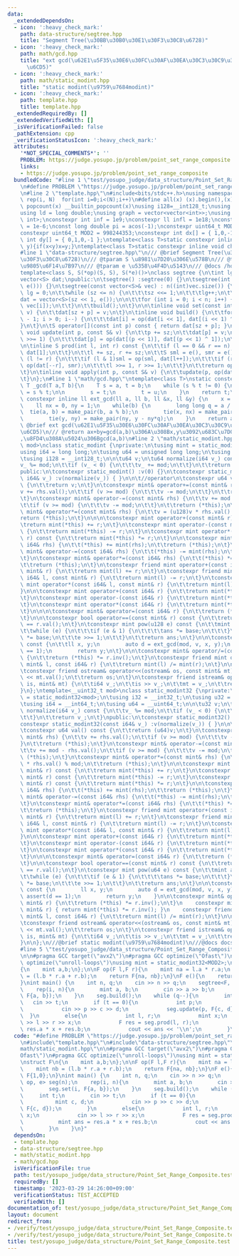 ```yaml
---
data:
  _extendedDependsOn:
  - icon: ':heavy_check_mark:'
    path: data-structure/segtree.hpp
    title: "Segment Tree(\u30BB\u30B0\u30E1\u30F3\u30C8\u6728)"
  - icon: ':heavy_check_mark:'
    path: math/gcd.hpp
    title: "ext gcd(\u62E1\u5F35\u30E6\u30FC\u30AF\u30EA\u30C3\u30C9\u306E\u4E92\u9664\
      \u6CD5)"
  - icon: ':heavy_check_mark:'
    path: math/static_modint.hpp
    title: "static modint(\u9759\u7684modint)"
  - icon: ':heavy_check_mark:'
    path: template.hpp
    title: template.hpp
  _extendedRequiredBy: []
  _extendedVerifiedWith: []
  _isVerificationFailed: false
  _pathExtension: cpp
  _verificationStatusIcon: ':heavy_check_mark:'
  attributes:
    '*NOT_SPECIAL_COMMENTS*': ''
    PROBLEM: https://judge.yosupo.jp/problem/point_set_range_composite
    links:
    - https://judge.yosupo.jp/problem/point_set_range_composite
  bundledCode: "#line 1 \"test/yosupo_judge/data_structure/Point_Set_Range_Composite.test.cpp\"\
    \n#define PROBLEM \"https://judge.yosupo.jp/problem/point_set_range_composite\"\
    \n#line 2 \"template.hpp\"\n#include<bits/stdc++.h>\nusing namespace std;\n#define\
    \ rep(i, N)  for(int i=0;i<(N);i++)\n#define all(x) (x).begin(),(x).end()\n#define\
    \ popcount(x) __builtin_popcount(x)\nusing i128=__int128_t;\nusing ll = long long;\n\
    using ld = long double;\nusing graph = vector<vector<int>>;\nusing P = pair<int,\
    \ int>;\nconstexpr int inf = 1e9;\nconstexpr ll infl = 1e18;\nconstexpr ld eps\
    \ = 1e-6;\nconst long double pi = acos(-1);\nconstexpr uint64_t MOD = 1e9 + 7;\n\
    constexpr uint64_t MOD2 = 998244353;\nconstexpr int dx[] = { 1,0,-1,0 };\nconstexpr\
    \ int dy[] = { 0,1,0,-1 };\ntemplate<class T>static constexpr inline void chmax(T&x,T\
    \ y){if(x<y)x=y;}\ntemplate<class T>static constexpr inline void chmin(T&x,T y){if(x>y)x=y;}\n\
    #line 1 \"data-structure/segtree.hpp\"\n/// @brief Segment Tree(\u30BB\u30B0\u30E1\
    \u30F3\u30C8\u6728)\n/// @tparam S \u8981\u7D20\u306E\u578B\n/// @tparam op \u4E8C\
    \u9805\u6F14\u7B97\n/// @tparam e \u5358\u4F4D\u5143\n/// @docs /home/ac2000/main/library/docs/data-structure/segtree.md\n\
    template<class S, S(*op)(S, S), S(*e)()>\nclass segtree {\n\tint lg, sz, n;\n\t\
    vector<S> dat;\npublic:\n\tsegtree() :segtree(0) {}\n\tsegtree(int n) : segtree(vector<S>(n,\
    \ e())) {}\n\tsegtree(const vector<S>& vec) : n((int)vec.size()) {\n\t\tsz = 1,\
    \ lg = 0;\n\t\twhile (sz <= n) {\n\t\t\tsz <<= 1;\n\t\t\tlg++;\n\t\t}\n\n\t\t\
    dat = vector<S>(sz << 1, e());\n\n\t\tfor (int i = 0; i < n; i++) {\n\t\t\tset(i,\
    \ vec[i]);\n\t\t}\n\t\tbuild();\n\t}\n\n\tinline void set(const int p, const S&\
    \ v) {\n\t\tdat[sz + p] = v;\n\t}\n\tinline void build() {\n\t\tfor (int i = sz\
    \ - 1; i > 0; i--) {\n\t\t\tdat[i] = op(dat[i << 1], dat[(i << 1) ^ 1]);\n\t\t\
    }\n\t}\n\tS operator[](const int p) const { return dat[sz + p]; }\n\n\tinline\
    \ void update(int p, const S& v) {\n\t\tp += sz;\n\t\tdat[p] = v;\n\t\twhile (p\
    \ >>= 1) {\n\t\t\tdat[p] = op(dat[(p << 1)], dat[(p << 1) ^ 1]);\n\t\t}\n\t}\n\
    \n\tinline S prod(int l, int r) const {\n\t\tif (l == 0 && r == n) {\n\t\t\treturn\
    \ dat[1];\n\t\t}\n\t\tl += sz, r += sz;\n\t\tS sml = e(), smr = e();\n\t\twhile\
    \ (l != r) {\n\t\t\tif (l & 1)sml = op(sml, dat[l++]);\n\t\t\tif (r & 1)smr =\
    \ op(dat[--r], smr);\n\t\t\tl >>= 1, r >>= 1;\n\t\t}\n\t\treturn op(sml, smr);\n\
    \t}\n\tinline void apply(int p, const S& v) {\n\t\tupdate(p, op(dat[sz + p], v));\n\
    \t}\n};\n#line 1 \"math/gcd.hpp\"\ntemplate<class T>\nstatic constexpr inline\
    \ T _gcd(T a,T b){\n    T s = a, t = b;\n    while (s % t != 0) {\n        T u\
    \ = s % t;\n\n        s = t;\n        t = u;\n    }\n    return t;\n}\nstatic\
    \ constexpr inline ll ext_gcd(ll a, ll b, ll &x, ll &y) {\n    x = 1, y = 0;\n\
    \    ll nx = 0, ny = 1;\n    while(b) {\n        long long q = a / b;\n      \
    \  tie(a, b) = make_pair(b, a % b);\n        tie(x, nx) = make_pair(nx, x - nx*q);\n\
    \        tie(y, ny) = make_pair(ny, y - ny*q);\n    }\n    return a;\n}\n\n///\
    \ @brief ext gcd(\u62E1\u5F35\u30E6\u30FC\u30AF\u30EA\u30C3\u30C9\u306E\u4E92\u9664\
    \u6CD5)\n/// @return ax+by=gcd(a,b)\u306A\u308Bx,y\u3092\u683C\u7D0D\u3059\u308B\
    ,\u8FD4\u308A\u5024\u306Bgcd(a,b)\n#line 2 \"math/static_modint.hpp\"\ntemplate<__uint64_t\
    \ mod>\nclass static_modint {\nprivate:\n\tusing mint = static_modint<mod>;\n\t\
    using i64 = long long;\n\tusing u64 = unsigned long long;\n\tusing u128 = __uint128_t;\n\
    \tusing i128 = __int128_t;\n\n\tu64 v;\n\tu64 normalize(i64 v_) const {\n\t\t\
    v_ %= mod;\n\t\tif (v_ < 0) {\n\t\t\tv_ += mod;\n\t\t}\n\t\treturn v_;\n\t}\n\
    public:\n\tconstexpr static_modint() :v(0) {}\n\tconstexpr static_modint(const\
    \ i64& v_) :v(normalize(v_)) { }\n\n\t//operator\n\tconstexpr u64 val() const\
    \ {\n\t\treturn v;\n\t}\n\tconstexpr mint& operator+=(const mint& rhs) {\n\t\t\
    v += rhs.val();\n\t\tif (v >= mod) {\n\t\t\tv -= mod;\n\t\t}\n\t\treturn (*this);\n\
    \t}\n\tconstexpr mint& operator-=(const mint& rhs) {\n\t\tv += mod - rhs.val();\n\
    \t\tif (v >= mod) {\n\t\t\tv -= mod;\n\t\t}\n\t\treturn (*this);\n\t}\n\tconstexpr\
    \ mint& operator*=(const mint& rhs) {\n\t\tv = (u128)v * rhs.val() % mod;\n\t\t\
    return (*this);\n\t}\n\n\n\tconstexpr mint operator+(const mint& r) const {\n\t\
    \treturn mint(*this) += r;\n\t}\n\tconstexpr mint operator-(const mint& r) const\
    \ {\n\t\treturn mint(*this) -= r;\n\t}\n\tconstexpr mint operator*(const mint&\
    \ r) const {\n\t\treturn mint(*this) *= r;\n\t}\n\n\tconstexpr mint& operator+=(const\
    \ i64& rhs) {\n\t\t(*this) += mint(rhs);\n\t\treturn (*this);\n\t}\n\tconstexpr\
    \ mint& operator-=(const i64& rhs) {\n\t\t(*this) -= mint(rhs);\n\t\treturn (*this);\n\
    \t}\n\tconstexpr mint& operator*=(const i64& rhs) {\n\t\t(*this) *= mint(rhs);\n\
    \t\treturn (*this);\n\t}\n\tconstexpr friend mint operator+(const i64& l, const\
    \ mint& r) {\n\t\treturn mint(l) += r;\n\t}\n\tconstexpr friend mint operator-(const\
    \ i64& l, const mint& r) {\n\t\treturn mint(l) -= r;\n\t}\n\tconstexpr friend\
    \ mint operator*(const i64& l, const mint& r) {\n\t\treturn mint(l) *= r;\n\t\
    }\n\n\tconstexpr mint operator+(const i64& r) {\n\t\treturn mint(*this) += r;\n\
    \t}\n\tconstexpr mint operator-(const i64& r) {\n\t\treturn mint(*this) -= r;\n\
    \t}\n\tconstexpr mint operator*(const i64& r) {\n\t\treturn mint(*this) *= r;\n\
    \t}\n\n\n\tconstexpr mint& operator=(const i64& r) {\n\t\treturn (*this) = mint(r);\n\
    \t}\n\n\tconstexpr bool operator==(const mint& r) const {\n\t\treturn (*this).val()\
    \ == r.val();\n\t}\n\tconstexpr mint pow(u128 e) const {\n\t\tmint ans(1), base(*this);\n\
    \t\twhile (e) {\n\t\t\tif (e & 1) {\n\t\t\t\tans *= base;\n\t\t\t}\n\t\t\tbase\
    \ *= base;\n\t\t\te >>= 1;\n\t\t}\n\t\treturn ans;\n\t}\n\n\tconstexpr mint inv()\
    \ const {\n\t\tll x, y;\n        auto d = ext_gcd(mod, v, x, y);\n        assert(d\
    \ == 1);\n        return y;\n\t}\n\n\tconstexpr mint& operator/=(const mint& r)\
    \ {\n\t\treturn (*this) *= r.inv();\n\t}\n\tconstexpr friend mint operator/(const\
    \ mint& l, const i64& r) {\n\t\treturn mint(l) /= mint(r);\n\t}\n\n\t//iostream\n\
    \tconstexpr friend ostream& operator<<(ostream& os, const mint& mt) {\n\t\tos\
    \ << mt.val();\n\t\treturn os;\n\t}\n\tconstexpr friend istream& operator>>(istream&\
    \ is, mint& mt) {\n\t\ti64 v_;\n\t\tis >> v_;\n\t\tmt = v_;\n\t\treturn is;\n\t\
    }\n};\ntemplate<__uint32_t mod>\nclass static_modint32 {\nprivate:\n\tusing mint\
    \ = static_modint32<mod>;\n\tusing i32 = __int32_t;\n\tusing u32 = __uint32_t;\n\
    \tusing i64 = __int64_t;\n\tusing u64 = __uint64_t;\n\n\tu32 v;\n\tinline u32\
    \ normalize(i64 v_) const {\n\t\tv_ %= mod;\n\t\tif (v_ < 0) {\n\t\t\tv_ += mod;\n\
    \t\t}\n\t\treturn v_;\n\t}\npublic:\n\tconstexpr static_modint32() :v(0) {}\n\t\
    constexpr static_modint32(const i64& v_) :v(normalize(v_)) { }\n\n\t//operator\n\
    \tconstexpr u64 val() const {\n\t\treturn (u64)v;\n\t}\n\tconstexpr mint& operator+=(const\
    \ mint& rhs) {\n\t\tv += rhs.val();\n\t\tif (v >= mod) {\n\t\t\tv -= mod;\n\t\t\
    }\n\t\treturn (*this);\n\t}\n\tconstexpr mint& operator-=(const mint& rhs) {\n\
    \t\tv += mod - rhs.val();\n\t\tif (v >= mod) {\n\t\t\tv -= mod;\n\t\t}\n\t\treturn\
    \ (*this);\n\t}\n\tconstexpr mint& operator*=(const mint& rhs) {\n\t\tv = (u64)v\
    \ * rhs.val() % mod;\n\t\treturn (*this);\n\t}\n\n\tconstexpr mint operator+(const\
    \ mint& r) const {\n\t\treturn mint(*this) += r;\n\t}\n\tconstexpr mint operator-(const\
    \ mint& r) const {\n\t\treturn mint(*this) -= r;\n\t}\n\tconstexpr mint operator*(const\
    \ mint& r) const {\n\t\treturn mint(*this) *= r;\n\t}\n\n\tconstexpr mint& operator+=(const\
    \ i64& rhs) {\n\t\t(*this) += mint(rhs);\n\t\treturn (*this);\n\t}\n\tconstexpr\
    \ mint& operator-=(const i64& rhs) {\n\t\t(*this) -= mint(rhs);\n\t\treturn (*this);\n\
    \t}\n\tconstexpr mint& operator*=(const i64& rhs) {\n\t\t(*this) *= mint(rhs);\n\
    \t\treturn (*this);\n\t}\n\tconstexpr friend mint operator+(const i64& l, const\
    \ mint& r) {\n\t\treturn mint(l) += r;\n\t}\n\tconstexpr friend mint operator-(const\
    \ i64& l, const mint& r) {\n\t\treturn mint(l) -= r;\n\t}\n\tconstexpr friend\
    \ mint operator*(const i64& l, const mint& r) {\n\t\treturn mint(l) *= r;\n\t\
    }\n\n\tconstexpr mint operator+(const i64& r) {\n\t\treturn mint(*this) += r;\n\
    \t}\n\tconstexpr mint operator-(const i64& r) {\n\t\treturn mint(*this) -= r;\n\
    \t}\n\tconstexpr mint operator*(const i64& r) {\n\t\treturn mint(*this) *= r;\n\
    \t}\n\n\n\tconstexpr mint& operator=(const i64& r) {\n\t\treturn (*this) = mint(r);\n\
    \t}\n\n\tconstexpr bool operator==(const mint& r) const {\n\t\treturn (*this).val()\
    \ == r.val();\n\t}\n\tconstexpr mint pow(u64 e) const {\n\t\tmint ans(1), base(*this);\n\
    \t\twhile (e) {\n\t\t\tif (e & 1) {\n\t\t\t\tans *= base;\n\t\t\t}\n\t\t\tbase\
    \ *= base;\n\t\t\te >>= 1;\n\t\t}\n\t\treturn ans;\n\t}\n\n\tconstexpr mint inv()\
    \ const {\n        ll x, y;\n        auto d = ext_gcd(mod, v, x, y);\n       \
    \ assert(d == 1);\n        return y;\n    }\n\n\tconstexpr mint& operator/=(const\
    \ mint& r) {\n\t\treturn (*this) *= r.inv();\n\t}\n    constexpr mint operator/(const\
    \ mint& r) { return mint(*this) *= r.inv(); }\n    constexpr friend mint operator/(const\
    \ mint& l, const i64& r) {\n\t\treturn mint(l) /= mint(r);\n\t}\n\n\t//iostream\n\
    \tconstexpr friend ostream& operator<<(ostream& os, const mint& mt) {\n\t\tos\
    \ << mt.val();\n\t\treturn os;\n\t}\n\tconstexpr friend istream& operator>>(istream&\
    \ is, mint& mt) {\n\t\ti64 v_;\n\t\tis >> v_;\n\t\tmt = v_;\n\t\treturn is;\n\t\
    }\n\n};\n///@brief static modint(\u9759\u7684modint)\n///@docs docs/math/static_modint.md\n\
    #line 5 \"test/yosupo_judge/data_structure/Point_Set_Range_Composite.test.cpp\"\
    \n\n#pragma GCC target(\"avx2\")\n#pragma GCC optimize(\"Ofast\")\n#pragma GCC\
    \ optimize(\"unroll-loops\")\nusing mint = static_modint32<MOD2>;\n\nstruct F\n\
    {\n    mint a,b;\n};\n\nF op(F l,F r){\n    mint na = l.a * r.a;\n    mint nb\
    \ = (l.b * r.a + r.b);\n    return F{na, nb};\n}\nF e(){\n    return F{1,0};\n\
    }\nint main() {\n    int n, q;\n    cin >> n >> q;\n    segtree<F, op, e> seg(n);\n\
    \    rep(i, n){\n        mint a, b;\n        cin >> a >> b;\n        seg.set(i,\
    \ F{a, b});\n    }\n    seg.build();\n    while (q--){\n        int t;\n     \
    \   cin >> t;\n        if (t == 0){\n            int p;\n            mint c, d;\n\
    \            cin >> p >> c >> d;\n            seg.update(p, F{c, d});\n      \
    \  }\n        else{\n            int l, r;\n            mint x;\n            cin\
    \ >> l >> r >> x;\n            F res = seg.prod(l, r);\n            mint ans =\
    \ res.a * x + res.b;\n            cout << ans << '\\n';\n        }\n    }\n}\n"
  code: "#define PROBLEM \"https://judge.yosupo.jp/problem/point_set_range_composite\"\
    \n#include\"template.hpp\"\n#include\"data-structure/segtree.hpp\"\n#include\"\
    math/static_modint.hpp\"\n\n#pragma GCC target(\"avx2\")\n#pragma GCC optimize(\"\
    Ofast\")\n#pragma GCC optimize(\"unroll-loops\")\nusing mint = static_modint32<MOD2>;\n\
    \nstruct F\n{\n    mint a,b;\n};\n\nF op(F l,F r){\n    mint na = l.a * r.a;\n\
    \    mint nb = (l.b * r.a + r.b);\n    return F{na, nb};\n}\nF e(){\n    return\
    \ F{1,0};\n}\nint main() {\n    int n, q;\n    cin >> n >> q;\n    segtree<F,\
    \ op, e> seg(n);\n    rep(i, n){\n        mint a, b;\n        cin >> a >> b;\n\
    \        seg.set(i, F{a, b});\n    }\n    seg.build();\n    while (q--){\n   \
    \     int t;\n        cin >> t;\n        if (t == 0){\n            int p;\n  \
    \          mint c, d;\n            cin >> p >> c >> d;\n            seg.update(p,\
    \ F{c, d});\n        }\n        else{\n            int l, r;\n            mint\
    \ x;\n            cin >> l >> r >> x;\n            F res = seg.prod(l, r);\n \
    \           mint ans = res.a * x + res.b;\n            cout << ans << '\\n';\n\
    \        }\n    }\n}"
  dependsOn:
  - template.hpp
  - data-structure/segtree.hpp
  - math/static_modint.hpp
  - math/gcd.hpp
  isVerificationFile: true
  path: test/yosupo_judge/data_structure/Point_Set_Range_Composite.test.cpp
  requiredBy: []
  timestamp: '2023-03-29 14:26:00+09:00'
  verificationStatus: TEST_ACCEPTED
  verifiedWith: []
documentation_of: test/yosupo_judge/data_structure/Point_Set_Range_Composite.test.cpp
layout: document
redirect_from:
- /verify/test/yosupo_judge/data_structure/Point_Set_Range_Composite.test.cpp
- /verify/test/yosupo_judge/data_structure/Point_Set_Range_Composite.test.cpp.html
title: test/yosupo_judge/data_structure/Point_Set_Range_Composite.test.cpp
---
```

